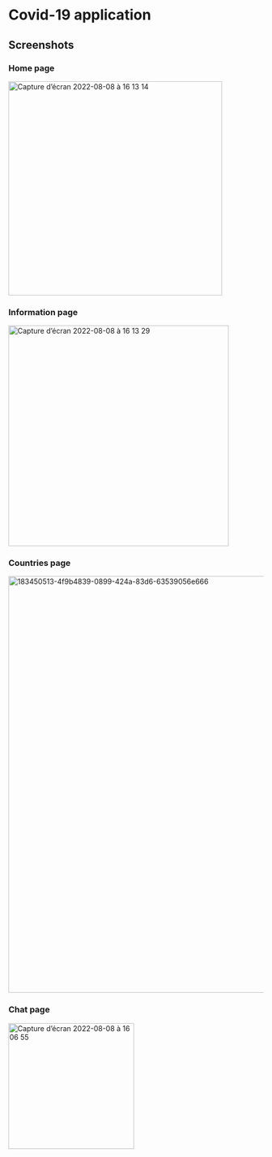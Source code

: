 # Covid-19 application

## Screenshots

### Home page 
<img width="422" alt="Capture d’écran 2022-08-08 à 16 13 14" src="https://user-images.githubusercontent.com/67557339/183451920-83208e3b-6d96-44c1-b02d-37a30666feba.png">

### Information page
<img width="435" alt="Capture d’écran 2022-08-08 à 16 13 29" src="https://user-images.githubusercontent.com/67557339/183451937-7fb59cd0-d4d2-4d96-a901-447fd101b110.png">

### Countries page
<img width="821" alt="183450513-4f9b4839-0899-424a-83d6-63539056e666" src="https://user-images.githubusercontent.com/67557339/183452511-6f55d1f6-427c-4180-bea7-103b35d08375.png">

### Chat page
<img width="248" alt="Capture d’écran 2022-08-08 à 16 06 55" src="https://user-images.githubusercontent.com/67557339/183453220-f93d3b7e-a9bb-403c-b712-be85be337dc1.png">

